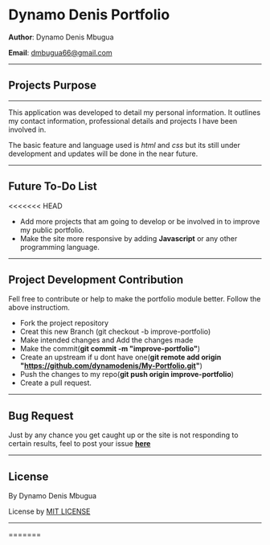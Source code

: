 # Dynamo Denis Portfolio
**Author**: Dynamo Denis Mbugua

**Email**: dmbugua66@gmail.com

---
## Projects Purpose
---
This application was developed to detail my personal information. It outlines my contact information, professional details and projects I have been involved in. 

The basic feature and language used is _html_ and _css_ but its still under development and updates will be done in the near future.

---
## Future To-Do List 

<<<<<<< HEAD
- Add more projects that am going to develop or be involved in to improve my public portfolio.
- Make the site more responsive by adding __Javascript__ or any other programming language.

---
## Project Development Contribution

Fell free to contribute or help to make the portfolio module better. Follow the above instructiom.

- Fork the project repository
- Creat this new Branch (git checkout -b improve-portfolio)
- Make intended changes and Add the changes made
- Make the commit(**git commit -m "improve-portfolio"**)
- Create an upstream if u dont have one(**git remote add origin "https://github.com/dynamodenis/My-Portfolio.git"**)
- Push the changes to my repo(**git push origin improve-portfolio**)
- Create a pull request.

---
## Bug Request

Just by any chance you get caught up or the site is not responding to certain results, feel to post your issue [**here**](https://github.com/dynamodenis/My-Portfolio/issues/new)

---
## License
By Dynamo Denis Mbugua

License by [MIT LICENSE](LICENSE.txt)

---
=======


